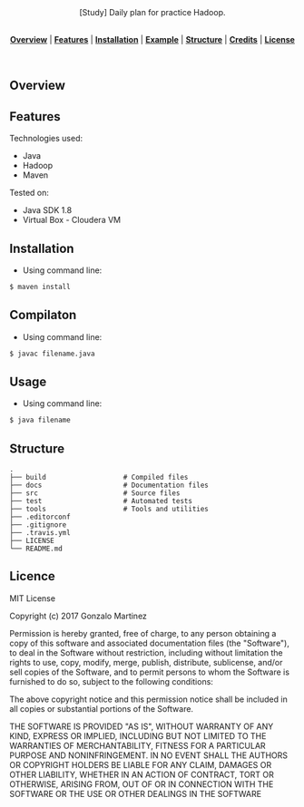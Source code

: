 <!-- In this section add a brief description of the project. Add [WIP] if is a work in progress -->
<div align="center">[Study] Daily plan for practice Hadoop.</div>
<br />
<div align="center">
</div>

<!-- In this section add TOC for easy navegation -->
<p align="center">
<b><a href="#overview">Overview</a></b>
|
<b><a href="#features">Features</a></b>
|
<b><a href="#installation">Installation</a></b>
|
<b><a href="#installation">Example</a></b>
|
<b><a href="#structure">Structure</a></b>
|
<b><a href="#credits">Credits</a></b>
|
<b><a href="#license">License</a></b>
</p>

<br>

## Overview

## Features

Technologies used:
* Java
* Hadoop
* Maven

Tested on:
* Java SDK 1.8
* Virtual Box - Cloudera VM

## Installation
* Using command line:

```sh
$ maven install
```

## Compilaton
* Using command line:

```sh
$ javac filename.java
```

## Usage
* Using command line:

```sh
$ java filename
```
## Structure

    .
    ├── build                   # Compiled files
    ├── docs                    # Documentation files
    ├── src                     # Source files
    ├── test                    # Automated tests
    ├── tools                   # Tools and utilities
    ├── .editorconf
    ├── .gitignore
    ├── .travis.yml
    ├── LICENSE
    └── README.md


## Licence

MIT License

Copyright (c) 2017 Gonzalo Martinez

Permission is hereby granted, free of charge, to any person obtaining a copy
of this software and associated documentation files (the "Software"), to deal
in the Software without restriction, including without limitation the rights
to use, copy, modify, merge, publish, distribute, sublicense, and/or sell
copies of the Software, and to permit persons to whom the Software is
furnished to do so, subject to the following conditions:

The above copyright notice and this permission notice shall be included in all
copies or substantial portions of the Software.

THE SOFTWARE IS PROVIDED "AS IS", WITHOUT WARRANTY OF ANY KIND, EXPRESS OR
IMPLIED, INCLUDING BUT NOT LIMITED TO THE WARRANTIES OF MERCHANTABILITY,
FITNESS FOR A PARTICULAR PURPOSE AND NONINFRINGEMENT. IN NO EVENT SHALL THE
AUTHORS OR COPYRIGHT HOLDERS BE LIABLE FOR ANY CLAIM, DAMAGES OR OTHER
LIABILITY, WHETHER IN AN ACTION OF CONTRACT, TORT OR OTHERWISE, ARISING FROM,
OUT OF OR IN CONNECTION WITH THE SOFTWARE OR THE USE OR OTHER DEALINGS IN THE
SOFTWARE

